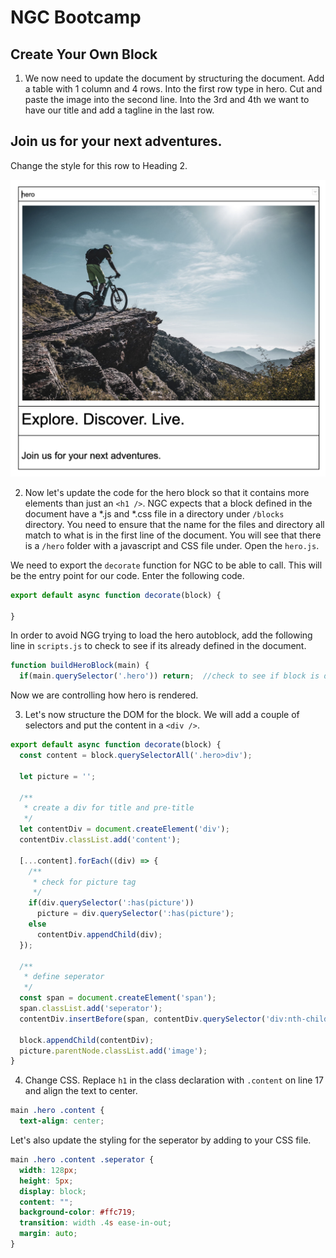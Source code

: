 # NGC Bootcamp

## Create Your Own Block

1. We now need to update the document by structuring the document.  Add a table with 1 column and 4 rows.  Into the first row type in hero.  Cut and paste the image into the second line.  Into the 3rd and 4th we want to have our title and add a tagline in the last row.

<h2>Join us for your next adventures.</h2>  

Change the style for this row to Heading 2.

![hero-block](./assets/update-hero-block.png)

2. Now let's update the code for the hero block so that it contains more elements than just an `<h1 />`.  NGC expects that a block defined in the document have a *.js and *.css file in a directory under `/blocks` directory.  You need to ensure that the name for the files and directory all match to what is in the first line of the document.  You will see that there is a `/hero` folder with a javascript and CSS file under.  Open the `hero.js`.

We need to export the `decorate` function for NGC to be able to call.  This will be the entry point for our code. Enter the following code.

```javascript
export default async function decorate(block) {

}
```

In order to avoid NGG trying to load the hero autoblock, add the following line in `scripts.js` to check to see if its already defined in the document.

```javascript
function buildHeroBlock(main) {
  if(main.querySelector('.hero')) return;  //check to see if block is defined

```

Now we are controlling how hero is rendered.

3. Let's now structure the DOM for the block.  We will add a couple of selectors and put the content in a `<div />`.

```javascript
export default async function decorate(block) {
  const content = block.querySelectorAll('.hero>div');
  
  let picture = '';

  /**
   * create a div for title and pre-title
   */
  let contentDiv = document.createElement('div');
  contentDiv.classList.add('content');

  [...content].forEach((div) => {
    /**
     * check for picture tag
     */
    if(div.querySelector(':has(picture'))
      picture = div.querySelector(':has(picture');
    else 
      contentDiv.appendChild(div);
  });

  /**
   * define seperator
   */
  const span = document.createElement('span');
  span.classList.add('seperator');
  contentDiv.insertBefore(span, contentDiv.querySelector('div:nth-child(2)'));
  
  block.appendChild(contentDiv);
  picture.parentNode.classList.add('image');
}
```

4. Change CSS. Replace `h1` in the class declaration with `.content` on line 17 and align the text to center.

```css
main .hero .content {
  text-align: center;
```

Let's also update the styling for the seperator by adding to your CSS file.

```css
main .hero .content .seperator {
  width: 128px;
  height: 5px;
  display: block;
  content: "";
  background-color: #ffc719;
  transition: width .4s ease-in-out;
  margin: auto;
}
```

